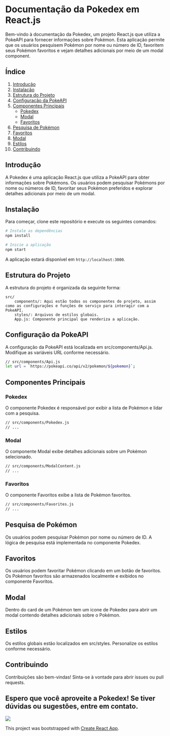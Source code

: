 # Documentação da Pokedex em React.js

Bem-vindo à documentação da Pokedex, um projeto React.js que utiliza a PokeAPI para fornecer informações sobre Pokémon. Esta aplicação permite que os usuários pesquisem Pokémon por nome ou número de ID, favoritem seus Pokémon favoritos e vejam detalhes adicionais por meio de um modal component.

## Índice

1. [Introdução](#introdução)
2. [Instalação](#instalação)
3. [Estrutura do Projeto](#estrutura-do-projeto)
4. [Configuração da PokeAPI](#configuração-da-pokeapi)
5. [Componentes Principais](#componentes-principais)
   - [Pokedex](#pokedex)
   - [Modal](#modal)
   - [Favoritos](#favoritos)
6. [Pesquisa de Pokémon](#pesquisa-de-pokémon)
7. [Favoritos](#favoritos)
8. [Modal](#modal)
9. [Estilos](#estilos)
10. [Contribuindo](#contribuindo)

## Introdução

A Pokedex é uma aplicação React.js que utiliza a PokeAPI para obter informações sobre Pokémons. Os usuários podem pesquisar Pokémons por nome ou números de ID, favoritar seus Pokémon preferidos e explorar detalhes adicionais por meio de um modal.

## Instalação

Para começar, clone este repositório e execute os seguintes comandos:

```bash
# Instale as dependências
npm install

# Inicie a aplicação
npm start
```

A aplicação estará disponível em `http://localhost:3000`.

## Estrutura do Projeto

A estrutura do projeto é organizada da seguinte forma:

    src/
        components/: Aqui estão todos os componentes do projeto, assim como as configurações e funções de serviço para interagir com a PokeAPI.
        styles/: Arquivos de estilos globais.
        App.js: Componente principal que renderiza a aplicação.

## Configuração da PokeAPI

A configuração da PokeAPI está localizada em src/components/Api.js. Modifique as variáveis URL conforme necessário.

```bash
// src/components/Api.js
let url = `https://pokeapi.co/api/v2/pokemon/${pokemon}`;
```

## Componentes Principais 
### Pokedex

O componente Pokedex é responsável por exibir a lista de Pokémon e lidar com a pesquisa.

```bash
// src/components/Pokedex.js
// ...
```

### Modal

O componente Modal exibe detalhes adicionais sobre um Pokémon selecionado.

```bash
// src/components/ModalContent.js
// ...
```

### Favoritos

O componente Favoritos exibe a lista de Pokémon favoritos.

```bash
// src/components/Favorites.js
// ...
```

## Pesquisa de Pokémon

Os usuários podem pesquisar Pokémon por nome ou número de ID. A lógica de pesquisa está implementada no componente Pokedex.

## Favoritos

Os usuários podem favoritar Pokémon clicando em um botão de favoritos. Os Pokémon favoritos são armazenados localmente e exibidos no componente Favoritos.

## Modal

Dentro do card de um Pokémon tem um icone de Pokedex para abrir um modal contendo detalhes adicionais sobre o Pokémon.

## Estilos

Os estilos globais estão localizados em src/styles. Personalize os estilos conforme necessário.

## Contribuindo

Contribuições são bem-vindas! Sinta-se à vontade para abrir issues ou pull requests.


## Espero que você aproveite a Pokedex! Se tiver dúvidas ou sugestões, entre em contato.


<img src="https://raw.githubusercontent.com/luizcarmoo/pokedex_react/main/public/to_readme/pokedex-react-pokeAPI.jpg" />

This project was bootstrapped with [Create React App](https://github.com/facebook/create-react-app).
